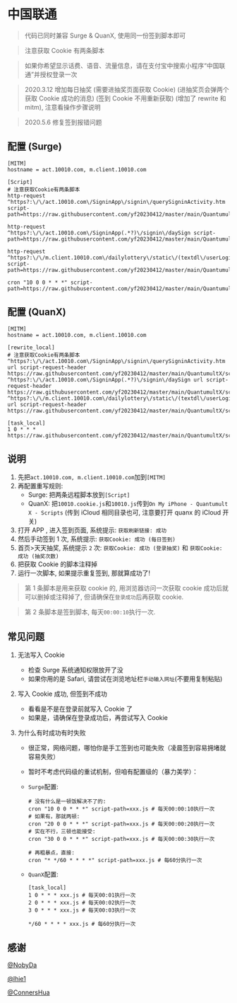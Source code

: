 # 中国联通

> 代码已同时兼容 Surge & QuanX, 使用同一份签到脚本即可

> 注意获取 Cookie 有两条脚本

> 如果你希望显示话费、语音、流量信息，请在支付宝中搜索小程序“中国联通”并授权登录一次

> 2020.3.12 增加每日抽奖 (需要进抽奖页面获取 Cookie) (进抽奖页会弹两个获取 Cookie 成功的消息) (签到 Cookie 不用重新获取) (增加了 rewrite 和 mitm), 注意看操作步骤说明

> 2020.5.6 修复签到报错问题

## 配置 (Surge)

```properties
[MITM]
hostname = act.10010.com, m.client.10010.com

[Script]
# 注意获取Cookie有两条脚本
http-request ^https?:\/\/act.10010.com\/SigninApp\/signin\/querySigninActivity.htm script-path=https://raw.githubusercontent.com/yf20230412/master/main/QuantumultX/script/10010/10010.cookie.js

http-request ^https?:\/\/act.10010.com\/SigninApp(.*?)\/signin\/daySign script-path=https://raw.githubusercontent.com/yf20230412/master/main/QuantumultX/script/10010/10010.cookie.js

http-request ^https?:\/\/m.client.10010.com\/dailylottery\/static\/(textdl\/userLogin|active\/findActivityInfo) script-path=https://raw.githubusercontent.com/yf20230412/master/main/QuantumultX/script/10010/10010.cookie.js

cron "10 0 0 * * *" script-path=https://raw.githubusercontent.com/yf20230412/master/main/QuantumultX/script/10010/10010.js
```

## 配置 (QuanX)

```properties
[MITM]
hostname = act.10010.com, m.client.10010.com

[rewrite_local]
# 注意获取Cookie有两条脚本
^https?:\/\/act.10010.com\/SigninApp\/signin\/querySigninActivity.htm url script-request-header https://raw.githubusercontent.com/yf20230412/master/main/QuantumultX/script/10010.cookie.js
^https?:\/\/act.10010.com\/SigninApp(.*?)\/signin\/daySign url script-request-header https://raw.githubusercontent.com/yf20230412/master/main/QuantumultX/script/10010.cookie.js
^https?:\/\/m.client.10010.com\/dailylottery\/static\/(textdl\/userLogin|active\/findActivityInfo) url script-request-header https://raw.githubusercontent.com/yf20230412/master/main/QuantumultX/script/10010.cookie.js

[task_local]
1 0 * * * https://raw.githubusercontent.com/yf20230412/master/main/QuantumultX/script/10010/10010.js
```

## 说明

1. 先把`act.10010.com, m.client.10010.com`加到`[MITM]`
2. 再配置重写规则:
   - Surge: 把两条远程脚本放到`[Script]`
   - QuanX: 把`10010.cookie.js`和`10010.js`传到`On My iPhone - Quantumult X - Scripts` (传到 iCloud 相同目录也可, 注意要打开 quanx 的 iCloud 开关)
3. 打开 APP , 进入签到页面, 系统提示: `获取刷新链接: 成功`
4. 然后手动签到 1 次, 系统提示: `获取Cookie: 成功 (每日签到)`
5. 首页>天天抽奖, 系统提示 `2` 次: `获取Cookie: 成功 (登录抽奖)` 和 `获取Cookie: 成功 (抽奖次数)`
6. 把获取 Cookie 的脚本注释掉
7. 运行一次脚本, 如果提示重复签到, 那就算成功了!

> 第 1 条脚本是用来获取 cookie 的, 用浏览器访问一次获取 cookie 成功后就可以删掉或注释掉了, 但请确保在`登录成功`后再获取 cookie.

> 第 2 条脚本是签到脚本, 每天`00:00:10`执行一次.

## 常见问题

1. 无法写入 Cookie

   - 检查 Surge 系统通知权限放开了没
   - 如果你用的是 Safari, 请尝试在浏览地址栏`手动输入网址`(不要用复制粘贴)

2. 写入 Cookie 成功, 但签到不成功

   - 看看是不是在登录前就写入 Cookie 了
   - 如果是，请确保在登录成功后，再尝试写入 Cookie

3. 为什么有时成功有时失败

   - 很正常，网络问题，哪怕你是手工签到也可能失败（凌晨签到容易拥堵就容易失败）
   - 暂时不考虑代码级的重试机制，但咱有配置级的（暴力美学）：

   - `Surge`配置:

     ```properties
     # 没有什么是一顿饭解决不了的:
     cron "10 0 0 * * *" script-path=xxx.js # 每天00:00:10执行一次
     # 如果有，那就两顿:
     cron "20 0 0 * * *" script-path=xxx.js # 每天00:00:20执行一次
     # 实在不行，三顿也能接受:
     cron "30 0 0 * * *" script-path=xxx.js # 每天00:00:30执行一次

     # 再粗暴点，直接:
     cron "* */60 * * * *" script-path=xxx.js # 每60分执行一次
     ```

   - `QuanX`配置:

     ```properties
     [task_local]
     1 0 * * * xxx.js # 每天00:01执行一次
     2 0 * * * xxx.js # 每天00:02执行一次
     3 0 * * * xxx.js # 每天00:03执行一次

     */60 * * * * xxx.js # 每60分执行一次
     ```

## 感谢

[@NobyDa](https://github.com/NobyDa)

[@lhie1](https://github.com/lhie1)

[@ConnersHua](https://github.com/ConnersHua)
